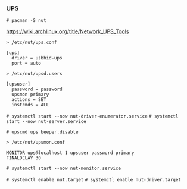 ### UPS

`# pacman -S nut`

https://wiki.archlinux.org/title/Network_UPS_Tools

`> /etc/nut/ups.conf`
```
[ups]
  driver = usbhid-ups
  port = auto
```

`> /etc/nut/upsd.users`
```
[upsuser]
  password = password
  upsmon primary
  actions = SET
  instcmds = ALL
```

`# systemctl start --now nut-driver-enumerator.service`
`# systemctl start --now nut-server.service`

`# upscmd ups beeper.disable`

`> /etc/nut/upsmon.conf`
```
MONITOR ups@localhost 1 upsuser password primary
FINALDELAY 30
```

`# systemctl start --now nut-monitor.service`

`# systemctl enable nut.target`
`# systemctl enable nut-driver.target`
